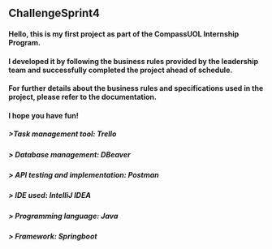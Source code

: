 ## ChallengeSprint4

#### Hello, this is my first project as part of the CompassUOL Internship Program.
#### I developed it by following the business rules provided by the leadership team and successfully completed the project ahead of schedule.
#### For further details about the business rules and specifications used in the project, please refer to the documentation.

#### I hope you have fun!

##### >Task management tool: Trello
##### > Database management: DBeaver
##### > API testing and implementation: Postman
##### > IDE used: IntelliJ IDEA
##### > Programming language: Java
##### > Framework: Springboot
